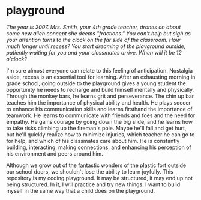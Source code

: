 # playground

*The year is 2007. Mrs. Smith, your 4th grade teacher, drones on about some new alien concept she deems "fractions." You can't help but sigh as your attention turns to the clock on the far side of the classroom. How much longer until recess? You start dreaming of the playground outside, patiently waiting for you and your classmates arrive. When will it be 12 o'clock?*

I'm sure almost everyone can relate to this feeling of anticipation. Nostalgia aside, recess is an essential tool for learning. After an exhausting morning in grade school, going outside to the playground gives a young student the opportunity he needs to recharge and build himself mentally and physically. Through the monkey bars, he learns grit and perseverance. The chin up bar teaches him the importance of physical ability and health. He plays soccer to enhance his communication skills and learns firsthand the importance of teamwork. He learns to communicate with friends and foes and the need for empathy. He gains courage by going down the big slide, and he learns how to take risks climbing up the fireman's pole. Maybe he'll fall and get hurt, but he'll quickly realize how to minimize injuries, which teacher he can go to for help, and which of his classmates care about him. He is constantly building, interacting, making connections, and enhancing his perception of his environment and peers around him.

Although we grow out of the fantastic wonders of the plastic fort outside our school doors, we shouldn't lose the ability to learn joyfully. This repository is my coding playground. It may be structured, it may end up not being structured. In it, I will practice and try new things. I want to build myself in the same way that a child does on the playground. 
